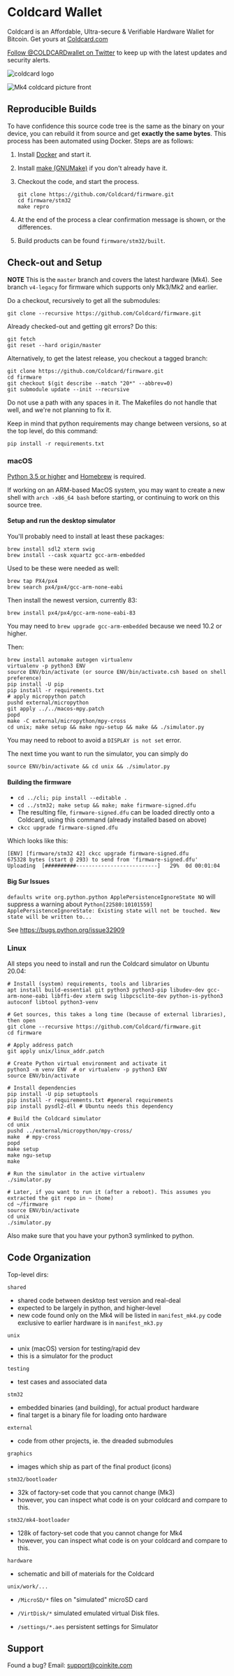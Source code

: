 # Coldcard Wallet

Coldcard is an Affordable, Ultra-secure & Verifiable Hardware Wallet for Bitcoin.
Get yours at [Coldcard.com](http://coldcard.com)

[Follow @COLDCARDwallet on Twitter](https://twitter.com/coldcardwallet) to keep up
with the latest updates and security alerts.

![coldcard logo](https://coldcard.com/static/images/coldcard-logo-nav.png)

![Mk4 coldcard picture front](https://coldcard.com/static/images/mk4.png)

## Reproducible Builds

To have confidence this source code tree is the same as the binary on your device,
you can rebuild it from source and get **exactly the same bytes**. This process
has been automated using Docker. Steps are as follows:

1. Install [Docker](https://www.docker.com) and start it.
2. Install [make (GNUMake)](https://www.gnu.org/software/make/) if you don't already have it.
3. Checkout the code, and start the process.

    ```shell
    git clone https://github.com/Coldcard/firmware.git
    cd firmware/stm32
    make repro
    ```

4. At the end of the process a clear confirmation message is shown, or the differences.
5. Build products can be found `firmware/stm32/built`.

## Check-out and Setup

**NOTE** This is the `master` branch and covers the latest hardware (Mk4).
See branch `v4-legacy` for firmware which supports only Mk3/Mk2 and earlier.

Do a checkout, recursively to get all the submodules:

```shell
git clone --recursive https://github.com/Coldcard/firmware.git
```

Already checked-out and getting git errors? Do this:

```shell
git fetch
git reset --hard origin/master
```

Alternatively, to get the latest release, you checkout a tagged branch:

```shell
git clone https://github.com/Coldcard/firmware.git
cd firmware
git checkout $(git describe --match "20*" --abbrev=0)
git submodule update --init --recursive
```

Do not use a path with any spaces in it. The Makefiles do not handle
that well, and we're not planning to fix it.

Keep in mind that python requirements may change between versions,
so at the top level, do this command:

```shell
pip install -r requirements.txt
```

### macOS

[Python 3.5 or higher](https://www.python.org) and [Homebrew](https://brew.sh) is required.

If working on an ARM-based MacOS system, you may want to create a
new shell with `arch -x86_64 bash` before starting, or continuing
to work on this source tree.

#### Setup and run the desktop simulator

You'll probably need to install at least these packages:

```shell
brew install sdl2 xterm swig
brew install --cask xquartz gcc-arm-embedded
```

Used to be these were needed as well:

```shell
brew tap PX4/px4
brew search px4/px4/gcc-arm-none-eabi
```

Then install the newest version, currently 83:

```shell
brew install px4/px4/gcc-arm-none-eabi-83
```

You may need to `brew upgrade gcc-arm-embedded` because we need 10.2 or higher.

Then:

```shell
brew install automake autogen virtualenv
virtualenv -p python3 ENV
source ENV/bin/activate (or source ENV/bin/activate.csh based on shell preference)
pip install -U pip
pip install -r requirements.txt
# apply micropython patch
pushd external/micropython
git apply ../../macos-mpy.patch
popd
make -C external/micropython/mpy-cross
cd unix; make setup && make ngu-setup && make && ./simulator.py
```

You may need to reboot to avoid a `DISPLAY is not set` error.

The next time you want to run the simulator, you can simply do

```shell
source ENV/bin/activate && cd unix && ./simulator.py
```

#### Building the firmware

- `cd ../cli; pip install --editable .`
- `cd ../stm32; make setup && make; make firmware-signed.dfu`
- The resulting file, `firmware-signed.dfu` can be loaded directly onto a Coldcard, using this
  command (already installed based on above)
- `ckcc upgrade firmware-signed.dfu`

Which looks like this:

```shell
[ENV] [firmware/stm32 42] ckcc upgrade firmware-signed.dfu  
675328 bytes (start @ 293) to send from 'firmware-signed.dfu'
Uploading  [##########--------------------------]   29%  0d 00:01:04
```

#### Big Sur Issues

`defaults write org.python.python ApplePersistenceIgnoreState NO` will suppress a warning about `Python[22580:10101559] ApplePersistenceIgnoreState: Existing state will not be touched. New state will be written to...`

See <https://bugs.python.org/issue32909>

### Linux

All steps you need to install and run the Coldcard simulator on Ubuntu 20.04:


```shell
# Install (system) requirements, tools and libraries
apt install build-essential git python3 python3-pip libudev-dev gcc-arm-none-eabi libffi-dev xterm swig libpcsclite-dev python-is-python3 autoconf libtool python3-venv

# Get sources, this takes a long time (because of external libraries), then open
git clone --recursive https://github.com/Coldcard/firmware.git
cd firmware

# Apply address patch
git apply unix/linux_addr.patch 

# Create Python virtual environment and activate it
python3 -m venv ENV  # or virtualenv -p python3 ENV
source ENV/bin/activate

# Install dependencies
pip install -U pip setuptools
pip install -r requirements.txt #general requirements
pip install pysdl2-dll # Ubuntu needs this dependency

# Build the Coldcard simulator
cd unix
pushd ../external/micropython/mpy-cross/
make  # mpy-cross
popd
make setup
make ngu-setup
make

# Run the simulator in the active virtualenv
./simulator.py

# Later, if you want to run it (after a reboot). This assumes you extracted the git repo in ~ (home)
cd ~/firmware
source ENV/bin/activate
cd unix
./simulator.py
```

Also make sure that you have your python3 symlinked to python.

## Code Organization

Top-level dirs:

`shared`

- shared code between desktop test version and real-deal
- expected to be largely in python, and higher-level
- new code found only on the Mk4 will be listed in `manifest_mk4.py` code exclusive
  to earlier hardware is in `manifest_mk3.py`

`unix`

- unix (macOS) version for testing/rapid dev
- this is a simulator for the product

`testing`

- test cases and associated data

`stm32`

- embedded binaries (and building), for actual product hardware
- final target is a binary file for loading onto hardware

`external`

- code from other projects, ie. the dreaded submodules

`graphics`

- images which ship as part of the final product (icons)

`stm32/bootloader`

- 32k of factory-set code that you cannot change (Mk3)
- however, you can inspect what code is on your coldcard and compare to this.

`stm32/mk4-bootloader`

- 128k of factory-set code that you cannot change for Mk4
- however, you can inspect what code is on your coldcard and compare to this.

`hardware`

- schematic and bill of materials for the Coldcard

`unix/work/...`

- `/MicroSD/*` files on "simulated" microSD card

- `/VirtDisk/*` simulated emulated virtual Disk files.

- `/settings/*.aes` persistent settings for Simulator

## Support

Found a bug? Email: support@coinkite.com
